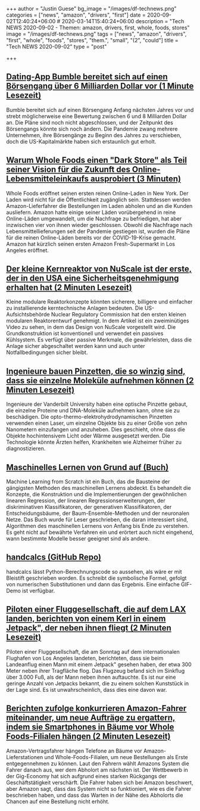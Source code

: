 +++
author = "Justin Guese"
bg_image = "/images/df-technews.png"
categories = ["news", "amazon", "drivers", "first"]
date = 2020-09-02T12:40:24+06:00 # 2020-03-14T15:40:24+06:00
description = "Tech NEWS 2020-09-02 - Themen: amazon, drivers, first, whole, foods, stores"
image = "/images/df-technews.png"
tags = ["news", "amazon", "drivers", "first", "whole", "foods", "stores", "them.", "small", "(2", "could"]
title = "Tech NEWS 2020-09-02"
type = "post"

+++

## [Dating-App Bumble bereitet sich auf einen Börsengang über 6 Milliarden Dollar vor (1 Minute Lesezeit)](https://www.reuters.com/article/us-bumble-ipo-idUSKBN25S6ET/1/010001744e4b92e4-9cf1b887-49b1-4bbe-89ad-a746332bdfad-000000/Hnv5wsCA55nUHS_MNoo4-ScrRRxlwFbpKSzvkRdTEBg=156)

 Bumble bereitet sich auf einen Börsengang Anfang nächsten Jahres vor und strebt möglicherweise eine Bewertung zwischen 6 und 8 Milliarden Dollar an. Die Pläne sind noch nicht abgeschlossen, und der Zeitpunkt des Börsengangs könnte sich noch ändern. Die Pandemie zwang mehrere Unternehmen, ihre Börsengänge zu Beginn des Jahres zu verschieben, doch die US-Kapitalmärkte haben sich erstaunlich gut erholt.

## [Warum Whole Foods einen "Dark Store" als Teil seiner Vision für die Zukunft des Online-Lebensmitteleinkaufs ausprobiert (3 Minuten)](https://www.usatoday.com/story/money/food/2020/09/01/amazon-store-whole-foods-online-groceries-orders-coronavirus/5677610002//1/010001744e4b92e4-9cf1b887-49b1-4bbe-89ad-a746332bdfad-000000/gDF3mXsF_RlpuVSiE4vJvyOOvclTUvygDw7jlc296yo=156)

 Whole Foods eröffnet seinen ersten reinen Online-Laden in New York. Der Laden wird nicht für die Öffentlichkeit zugänglich sein. Stattdessen werden Amazon-Lieferfahrer die Bestellungen im Laden abholen und an die Kunden ausliefern. Amazon hatte einige seiner Läden vorübergehend in reine Online-Läden umgewandelt, um die Nachfrage zu befriedigen, hat aber inzwischen vier von ihnen wieder geschlossen. Obwohl die Nachfrage nach Lebensmittellieferungen seit der Pandemie gestiegen ist, wurden die Pläne für die reinen Online-Läden bereits vor der COVID-19-Krise gemacht. Amazon hat kürzlich seinen ersten Amazon Fresh-Supermarkt in Los Angeles eröffnet.

## [Der kleine Kernreaktor von NuScale ist der erste, der in den USA eine Sicherheitsgenehmigung erhalten hat (2 Minuten Lesezeit)](https://arstechnica.com/science/2020/09/first-modular-nuclear-reactor-design-certified-in-the-us//1/010001744e4b92e4-9cf1b887-49b1-4bbe-89ad-a746332bdfad-000000/fr9lGb3t5VZvgqV5V28oEu9ByOuKg8T1TVMD4e2wkrY=156)

 Kleine modulare Reaktorkonzepte könnten sicherere, billigere und einfacher zu installierende kerntechnische Anlagen bedeuten. Die US-Aufsichtsbehörde Nuclear Regulatory Commission hat den ersten kleinen modularen Reaktorentwurf genehmigt. In dem Artikel ist ein zweiminütiges Video zu sehen, in dem das Design von NuScale vorgestellt wird. Die Grundkonstruktion ist konventionell und verwendet ein passives Kühlsystem. Es verfügt über passive Merkmale, die gewährleisten, dass die Anlage sicher abgeschaltet werden kann und auch unter Notfallbedingungen sicher bleibt.

## [Ingenieure bauen Pinzetten, die so winzig sind, dass sie einzelne Moleküle aufnehmen können (2 Minuten Lesezeit)](https://futurism.com/the-byte/tweezers-pick-individual-molecules/1/010001744e4b92e4-9cf1b887-49b1-4bbe-89ad-a746332bdfad-000000/te-v0dCXbt5PJAIsy74wUmCTAUPeELgq6IFRozAxB3Q=156)

 Ingenieure der Vanderbilt University haben eine optische Pinzette gebaut, die einzelne Proteine und DNA-Moleküle aufnehmen kann, ohne sie zu beschädigen. Die opto-thermo-elektrohydrodynamischen Pinzetten verwenden einen Laser, um einzelne Objekte bis zu einer Größe von zehn Nanometern einzufangen und anzuheben. Dies geschieht, ohne dass die Objekte hochintensivem Licht oder Wärme ausgesetzt werden. Die Technologie könnte Ärzten helfen, Krankheiten wie Alzheimer früher zu diagnostizieren.

## [Maschinelles Lernen von Grund auf (Buch)](https://dafriedman97.github.io/mlbook/content/introduction.html/1/010001744e4b92e4-9cf1b887-49b1-4bbe-89ad-a746332bdfad-000000/8k7tE9TWrCfehgeIcGMeJdVOVjD4vcA6SAybCFiFzeo=156)

 Machine Learning from Scratch ist ein Buch, das die Bausteine der gängigsten Methoden des maschinellen Lernens abdeckt. Es behandelt die Konzepte, die Konstruktion und die Implementierungen der gewöhnlichen linearen Regression, der linearen Regressionserweiterungen, der diskriminativen Klassifikatoren, der generativen Klassifikatoren, der Entscheidungsbäume, der Baum-Ensemble-Methoden und der neuronalen Netze. Das Buch wurde für Leser geschrieben, die daran interessiert sind, Algorithmen des maschinellen Lernens von Anfang bis Ende zu verstehen. Es geht nicht auf bewährte Verfahren ein und erörtert auch nicht eingehend, wann bestimmte Modelle besser geeignet sind als andere.

## [handcalcs (GitHub Repo)](https://github.com/connorferster/handcalcs/1/010001744e4b92e4-9cf1b887-49b1-4bbe-89ad-a746332bdfad-000000/gHtf3k1PKrDANNb9NAcKw0glphpWZLWfOztRtybrt-s=156)

 handcalcs lässt Python-Berechnungscode so aussehen, als wäre er mit Bleistift geschrieben worden. Es schreibt die symbolische Formel, gefolgt von numerischen Substitutionen und dann das Ergebnis. Eine einfache GIF-Demo ist verfügbar.

## [Piloten einer Fluggesellschaft, die auf dem LAX landen, berichten von einem Kerl in einem Jetpack", der neben ihnen fliegt (2 Minuten Lesezeit)](https://www.thedrive.com/the-war-zone/36096/airline-pilots-landing-at-lax-report-a-guy-in-jetpack-flying-alongside-them-on/1/010001744e4b92e4-9cf1b887-49b1-4bbe-89ad-a746332bdfad-000000/Z0nfsteVYQU6M4ICbiVPpyaVc3Ea9hrWxD87BJ_WmOY=156)

 Piloten einer Fluggesellschaft, die am Sonntag auf dem internationalen Flughafen von Los Angeles landeten, berichteten, dass sie beim Landeanflug einen Mann mit einem Jetpack" gesehen haben, der etwa 300 Meter neben ihrer Tragfläche flog. Das Flugzeug befand sich im Sinkflug über 3.000 Fuß, als der Mann neben ihnen auftauchte. Es ist nur eine geringe Anzahl von Jetpacks bekannt, die zu einem solchen Kunststück in der Lage sind. Es ist unwahrscheinlich, dass dies eine davon war.

## [Berichten zufolge konkurrieren Amazon-Fahrer miteinander, um neue Aufträge zu ergattern, indem sie Smartphones in Bäume vor Whole Foods-Filialen hängen (2 Minuten Lesezeit)](https://www.businessinsider.com/amazon-drivers-whole-foods-deliveries-hang-phones-in-trees-2020-9/1/010001744e4b92e4-9cf1b887-49b1-4bbe-89ad-a746332bdfad-000000/npqfwpybQ95mP-hyDhAvamrgMyrD8eaIpYEt7Go_1W8=156)

 Amazon-Vertragsfahrer hängen Telefone an Bäume vor Amazon-Lieferstationen und Whole-Foods-Filialen, um neue Bestellungen als Erste entgegennehmen zu können. Laut den Fahrern wählt Amazons System die Fahrer danach aus, wer dem Abholort am nächsten ist. Der Wettbewerb in der Gig-Economy hat sich aufgrund eines starken Rückgangs der Geschäftstätigkeit verschärft. Die Fahrer haben sich bei Amazon beschwert, aber Amazon sagt, dass das System nicht so funktioniert, wie es die Fahrer beschrieben haben, und dass das Warten in der Nähe des Abholorts die Chancen auf eine Bestellung nicht erhöht.

